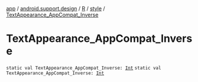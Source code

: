 [app](../../../index.md) / [android.support.design](../../index.md) / [R](../index.md) / [style](index.md) / [TextAppearance_AppCompat_Inverse](.)

# TextAppearance_AppCompat_Inverse

`static val TextAppearance_AppCompat_Inverse: `[`Int`](https://kotlinlang.org/api/latest/jvm/stdlib/kotlin/-int/index.html)
`static val TextAppearance_AppCompat_Inverse: `[`Int`](https://kotlinlang.org/api/latest/jvm/stdlib/kotlin/-int/index.html)